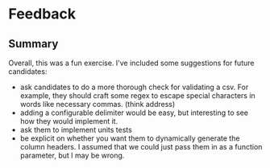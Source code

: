 # Feedback

## Summary

Overall, this was a fun exercise. I've included some suggestions for future candidates:

- ask candidates to do a more thorough check for validating a csv. For example, they should craft some regex to escape special characters in words like necessary commas. (think address)
- adding a configurable delimiter would be easy, but interesting to see how they would implement it.
- ask them to implement units tests
- be explicit on whether you want them to dynamically generate the column headers. I assumed that we could just pass them in as a function parameter, but I may be wrong.
